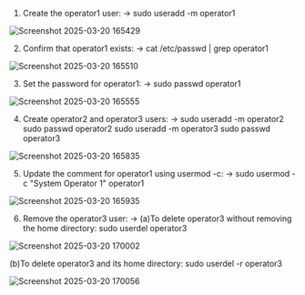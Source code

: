 1. Create the operator1 user: -> sudo useradd -m operator1

 ![Screenshot 2025-03-20 165429](https://github.com/user-attachments/assets/79e30cb0-e1b9-4e23-9b7d-90b6091284dd)

2. Confirm that operator1 exists: -> cat /etc/passwd | grep operator1

 ![Screenshot 2025-03-20 165510](https://github.com/user-attachments/assets/62e8e4e2-5650-4c3c-b79a-31ea5a7e2d37)

3. Set the password for operator1: -> sudo passwd operator1

 ![Screenshot 2025-03-20 165555](https://github.com/user-attachments/assets/c58524c4-e488-47f9-ac3e-d6f3482ca4d4)

4. Create operator2 and operator3 users: -> sudo useradd -m operator2 sudo passwd operator2 sudo useradd -m operator3 sudo passwd operator3

 ![Screenshot 2025-03-20 165835](https://github.com/user-attachments/assets/007978eb-feda-4297-9aa6-111f1454b3e9)

5. Update the comment for operator1 using usermod -c: -> sudo usermod -c "System Operator 1" operator1

 ![Screenshot 2025-03-20 165935](https://github.com/user-attachments/assets/c69831f5-4e35-4b79-a374-1e9c32876157)

6. Remove the operator3 user: -> (a)To delete operator3 without removing the home directory: sudo userdel operator3

 ![Screenshot 2025-03-20 170002](https://github.com/user-attachments/assets/769a0147-8f91-455a-90aa-73b68129066f)

   (b)To delete operator3 and its home directory: sudo userdel -r operator3
   
   ![Screenshot 2025-03-20 170056](https://github.com/user-attachments/assets/0a5381c9-2b70-4817-ade0-c65e52bedc66)
